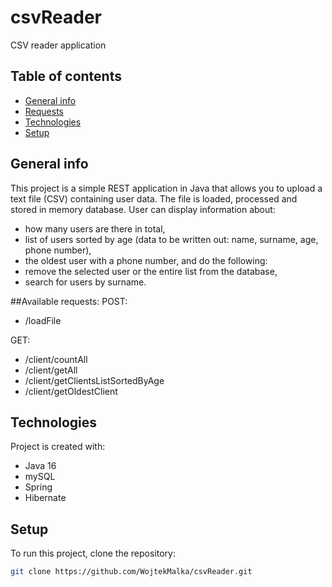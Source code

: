 # csvReader
CSV reader application

## Table of contents
* [General info](#general-info)
* [Requests](#available-requests)
* [Technologies](#technologies)
* [Setup](#setup)

## General info
This project is a simple REST application in Java that allows you to upload a text file (CSV) containing user data. The file is loaded, processed and stored in memory database.
User can display information about:
- how many users are there in total,
- list of users sorted by age (data to be written out: name, surname, age, phone number),
- the oldest user with a phone number,
and do the following:
- remove the selected user or the entire list from the database,
- search for users by surname.

##Available requests:
POST:
- /loadFile

GET:
- /client/countAll
- /client/getAll
- /client/getClientsListSortedByAge
- /client/getOldestClient

## Technologies
Project is created with:
* Java 16
* mySQL
* Spring
* Hibernate
	
## Setup
To run this project, clone the repository:

```bash
git clone https://github.com/WojtekMalka/csvReader.git
```
